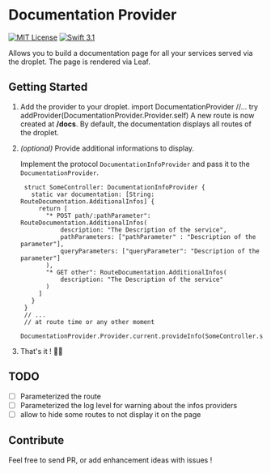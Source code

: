 # Documentation Provider 

<a href="LICENSE"><img src="http://img.shields.io/badge/license-MIT-brightgreen.svg" alt="MIT License"></a>
<a href="https://swift.org"><img src="http://img.shields.io/badge/swift-3.1-brightgreen.svg" alt="Swift 3.1"></a>

Allows you to build a documentation page for all your services served via the droplet.
The page is rendered via Leaf.

## Getting Started

1. Add the provider to your droplet.
       import DocumentationProvider
       //...
       try addProvider(DocumentationProvider.Provider.self)
   A new route is now created at **/docs**.
   By default, the documentation displays all routes of the droplet.
2. *(optional)* Provide additional informations to display.

    Implement the protocol `DocumentationInfoProvider` and pass it to the `DocumentationProvider`.

        struct SomeController: DocumentationInfoProvider {
          static var documentation: [String: RouteDocumentation.AdditionalInfos] { 
            return [
              "* POST path/:pathParameter": RouteDocumentation.AdditionalInfos(
                  description: "The Description of the service",
                  pathParameters: ["pathParameter" : "Description of the parameter"],
                  queryParameters: ["queryParameter": "Description of the parameter"]
              ),
              "* GET other": RouteDocumentation.AdditionalInfos(
                  description: "The Description of the service"
              )
            ]
          }
        }
        // ...
        // at route time or any other moment
        DocumentationProvider.Provider.current.provideInfo(SomeController.self)
    
3. That's it ! 🎉🎉

## TODO

- [ ] Parameterized the route
- [ ] Parameterized the log level for warning about the infos providers
- [ ] allow to hide some routes to not display it on the page

## Contribute

Feel free to send PR, or add enhancement ideas with issues !

